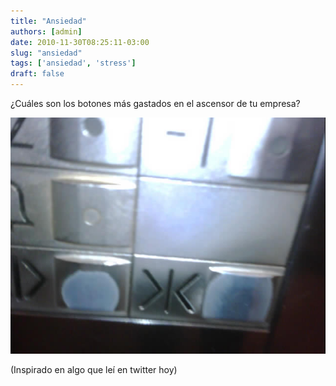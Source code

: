 ```yaml
---
title: "Ansiedad"
authors: [admin]
date: 2010-11-30T08:25:11-03:00
slug: "ansiedad"
tags: ['ansiedad', 'stress']
draft: false
---
```

 
¿Cuáles son los botones más gastados en el ascensor de tu empresa?

![](IMG00131-20101125-0928.jpg)

(Inspirado en algo que leí en twitter hoy)
